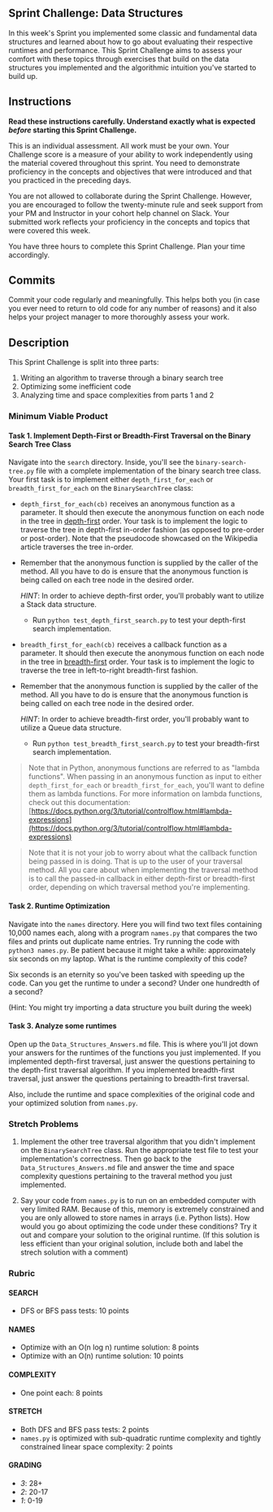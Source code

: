 ## Sprint Challenge: Data Structures

In this week's Sprint you implemented some classic and fundamental data structures and learned about how to go about evaluating their respective runtimes and performance. This Sprint Challenge aims to assess your comfort with these topics through exercises that build on the data structures you implemented and the algorithmic intuition you've started to build up.

## Instructions

**Read these instructions carefully. Understand exactly what is expected _before_ starting this Sprint Challenge.**

This is an individual assessment. All work must be your own. Your Challenge score is a measure of your ability to work independently using the material covered throughout this sprint. You need to demonstrate proficiency in the concepts and objectives that were introduced and that you practiced in the preceding days.

You are not allowed to collaborate during the Sprint Challenge. However, you are encouraged to follow the twenty-minute rule and seek support from your PM and Instructor in your cohort help channel on Slack. Your submitted work reflects your proficiency in the concepts and topics that were covered this week.

You have three hours to complete this Sprint Challenge. Plan your time accordingly.

## Commits

Commit your code regularly and meaningfully. This helps both you (in case you ever need to return to old code for any number of reasons) and it also helps your project manager to more thoroughly assess your work.

## Description

This Sprint Challenge is split into three parts:

1. Writing an algorithm to traverse through a binary search tree
2. Optimizing some inefficient code
3. Analyzing time and space complexities from parts 1 and 2

### Minimum Viable Product


#### Task 1. Implement Depth-First or Breadth-First Traversal on the Binary Search Tree Class 

Navigate into the `search` directory. Inside, you'll see the `binary-search-tree.py` file with a complete implementation of the binary search tree class. Your first task is to implement either `depth_first_for_each` or `breadth_first_for_each` on the `BinarySearchTree` class:

   * `depth_first_for_each(cb)` receives an anonymous function as a parameter. It should then execute the anonymous function on each node in the tree in [depth-first](https://en.wikipedia.org/wiki/Depth-first_search) order. Your task is to implement the logic to traverse the tree in depth-first in-order fashion (as opposed to pre-order or post-order). Note that the pseudocode showcased on the Wikipedia article traverses the tree in-order. 

   * Remember that the anonymous function is supplied by the caller of the method. All you have to do is ensure that the anonymous function is being called on each tree node in the desired order.
   
     _HINT_: In order to achieve depth-first order, you'll probably want to utilize a Stack data structure. 

     * Run `python test_depth_first_search.py` to test your depth-first search implementation.

   * `breadth_first_for_each(cb)` receives a callback function as a parameter. It should then execute the anonymous function on each node in the tree in [breadth-first](https://en.wikipedia.org/wiki/Breadth-first_search) order. Your task is to implement the logic to traverse the tree in left-to-right breadth-first fashion.
   
   * Remember that the anonymous function is supplied by the caller of the method. All you have to do is ensure that the anonymous function is being called on each tree node in the desired order.
   
     _HINT_: In order to achieve breadth-first order, you'll probably want to utilize a Queue data structure.

     * Run `python test_breadth_first_search.py` to test your breadth-first search implementation.

> Note that in Python, anonymous functions are referred to as "lambda functions". When passing in an anonymous function as input to either `depth_first_for_each` or `breadth_first_for_each`, you'll want to define them as lambda functions. For more information on lambda functions, check out this documentation: [https://docs.python.org/3/tutorial/controlflow.html#lambda-expressions](https://docs.python.org/3/tutorial/controlflow.html#lambda-expressions)

> Note that it is not your job to worry about what the callback function being passed in is doing. That is up to the user of your traversal method. All you care about when implementing the traversal method is to call the passed-in callback in either depth-first or breadth-first order, depending on which traversal method you're implementing. 


#### Task 2. Runtime Optimization

Navigate into the `names` directory. Here you will find two text files containing 10,000 names each, along with a program `names.py` that compares the two files and prints out duplicate name entries. Try running the code with `python3 names.py`. Be patient because it might take a while: approximately six seconds on my laptop. What is the runtime complexity of this code?

Six seconds is an eternity so you've been tasked with speeding up the code. Can you get the runtime to under a second? Under one hundredth of a second?

(Hint: You might try importing a data structure you built during the week)

#### Task 3. Analyze some runtimes

Open up the `Data_Structures_Answers.md` file. This is where you'll jot down your answers for the runtimes of the functions you just implemented. If you implemented depth-first traversal, just answer the questions pertaining to the depth-first traversal algorithm. If you implemented breadth-first traversal, just answer the questions pertaining to breadth-first traversal. 

Also, include the runtime and space complexities of the original code and your optimized solution from `names.py`.

### Stretch Problems

1. Implement the other tree traversal algorithm that you didn't implement on the `BinarySearchTree` class. Run the appropriate test file to test your implementation's correctness. Then go back to the `Data_Structures_Answers.md` file and answer the time and space complexity questions pertaining to the traveral method you just implemented.

2. Say your code from `names.py` is to run on an embedded computer with very limited RAM. Because of this, memory is extremely constrained and you are only allowed to store names in arrays (i.e. Python lists). How would you go about optimizing the code under these conditions? Try it out and compare your solution to the original runtime. (If this solution is less efficient than your original solution, include both and label the strech solution with a comment)


### Rubric

#### SEARCH

- DFS or BFS pass tests: 10 points

#### NAMES

- Optimize with an O(n log n) runtime solution: 8 points
- Optimize with an O(n) runtime solution: 10 points

#### COMPLEXITY

- One point each: 8 points

#### STRETCH

- Both DFS and BFS pass tests: 2 points
- `names.py` is optimized with sub-quadratic runtime complexity and tightly constrained linear space complexity: 2 points


#### GRADING

* *3*: 28+
* *2*: 20-17
* *1*: 0-19
